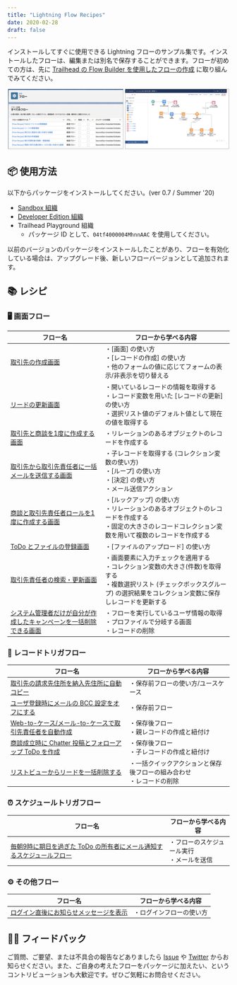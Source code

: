 ```yaml
---
title: "Lightning Flow Recipes"
date: 2020-02-28
draft: false
---
```

インストールしてすぐに使用できる Lightning フローのサンプル集です。インストールしたフローは、編集または別名で保存することができます。フローが初めての方は、先に [Trailhead の Flow Builder を使用したフローの作成](https://trailhead.salesforce.com/ja/content/learn/trails/build-flows-with-flow-builder) に取り組んでみてください。

![](image.png)

## 📦 使用方法
以下からパッケージをインストールしてください。(ver 0.7 / Summer '20)

* [Sandbox 組織](https://test.salesforce.com/packaging/installPackage.apexp?p0=04tf4000004MhnnAAC) 
* [Developer Edition 組織](https://login.salesforce.com/packaging/installPackage.apexp?p0=04tf4000004MhnnAAC)
* Trailhead Playground 組織
    * パッケージ ID として、`04tf4000004MhnnAAC` を使用してください。

以前のバージョンのパッケージをインストールしたことがあり、フローを有効化している場合は、アップグレード後、新しいフローバージョンとして追加されます。

## 📚 レシピ

### 🖥 画面フロー

|フロー名|フローから学べる内容|
|---|---|
|[取引先の作成画面](account-create-screen)|・[画面] の使い方<br>・[レコードの作成] の使い方<br>・他のフォームの値に応じてフォームの表示/非表示を切り替える|
|[リードの更新画面](lead-update-screen)|・開いているレコードの情報を取得する<br>・レコード変数を用いた [レコードの更新] の使い方<br>・選択リスト値のデフォルト値として現在の値を取得する|
|[取引先と商談を1度に作成する画面](account-opportunity-create-screen)|・リレーションのあるオブジェクトのレコードを作成する|
|[取引先から取引先責任者に一括メールを送信する画面](mass-email-to-contacts-screen)|・子レコードを取得する (コレクション変数の使い方)<br>・[ループ] の使い方<br>・[決定] の使い方<br>・メール送信アクション|
|[商談と取引先責任者ロールを1度に作成する画面](opportunity-and-contact-role-create-screen)|・[ルックアップ] の使い方<br>・リレーションのあるオブジェクトのレコードを作成する<br>・固定の大きさのレコードコレクション変数を用いて複数のレコードを作成する|
|[ToDo とファイルの登録画面](task-with-file-create-screen)|・[ファイルのアップロード] の使い方|
|[取引先責任者の検索・更新画面](contact-search-and-update-screen)|・画面要素に入力チェックを適用する<br>・コレクション変数の大きさ(件数)を取得する<br>・複数選択リスト (チェックボックスグループ) の選択結果をコレクション変数に保存しレコードを更新する|
|[システム管理者だけが自分が作成したキャンペーンを一括削除できる画面](mass-campaign-delete-by-admin-screen)|・フローを実行しているユーザ情報の取得<br>・プロファイルで分岐する画面<br>・レコードの削除|

### 💾 レコードトリガフロー
|フロー名|フローから学べる内容|
|---|---|
|[取引先の請求先住所を納入先住所に自動コピー](sync-account-billing-address-to-shipping-address)|・保存前フローの使い方/ユースケース|
|[ユーザ登録時にメールの BCC 設定をオフにする](disalbe-user-email-auto-bcc)|・保存前フロー
|[Web-to-ケース/メール-to-ケースで取引先責任者を自動作成](create-contact-update-case-from-web-or-email)|・保存後フロー<br>・親レコードの作成と紐付け|
|[商談成立時に Chatter 投稿とフォローアップ ToDo を作成](big-deal-chatter-alerts)|・保存後フロー<br>・子レコードの作成と紐付け|
|[リストビューからリードを一括削除する](mass-delete-leads)|・一括クイックアクションと保存後フローの組み合わせ<br>・レコードの削除|

### ⏰ スケジュールトリガフロー
|フロー名|フローから学べる内容|
|---|---|
|[毎朝9時に期日を過ぎた ToDo の所有者にメール通知するスケジュールフロー](scheduled-task-email-reminder)|・フローのスケジュール実行<br>・メールを送信|

### ⚙️ その他フロー

|フロー名|フローから学べる内容|
|---|---|
|[ログイン直後にお知らせメッセージを表示](basic-login-flow)|・ログインフローの使い方|


## 🙏🏻 フィードバック
ご質問、ご要望、または不具合の報告などありましたら [Issue](https://github.com/shunkosa/lightning-flow-recipes-jp/issues/new) や [Twitter](https://www.twitter.com/shunkosa) からお知らせください。また、ご自身の考えたフローをパッケージに加えたい、というコントリビューションも大歓迎です。ぜひご気軽にお問合せください。